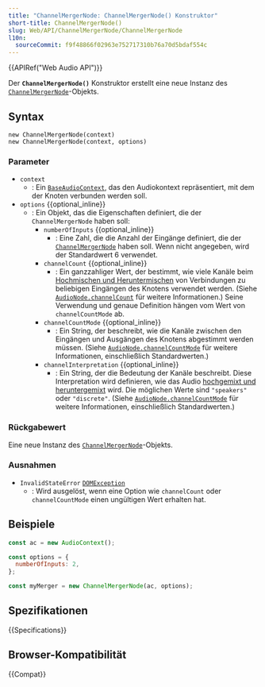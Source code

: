 ```yaml
---
title: "ChannelMergerNode: ChannelMergerNode() Konstruktor"
short-title: ChannelMergerNode()
slug: Web/API/ChannelMergerNode/ChannelMergerNode
l10n:
  sourceCommit: f9f48866f02963e752717310b76a70d5bdaf554c
---
```


{{APIRef("Web Audio API")}}

Der **`ChannelMergerNode()`** Konstruktor erstellt eine neue Instanz des [`ChannelMergerNode`](/de/docs/Web/API/ChannelMergerNode)-Objekts.

## Syntax

```js-nolint
new ChannelMergerNode(context)
new ChannelMergerNode(context, options)
```

### Parameter

- `context`
  - : Ein [`BaseAudioContext`](/de/docs/Web/API/BaseAudioContext), das den Audiokontext repräsentiert, mit dem der Knoten verbunden werden soll.
- `options` {{optional_inline}}
  - : Ein Objekt, das die Eigenschaften definiert, die der `ChannelMergerNode` haben soll:
    - `numberOfInputs` {{optional_inline}}
      - : Eine Zahl, die die Anzahl der Eingänge definiert, die der [`ChannelMergerNode`](/de/docs/Web/API/ChannelMergerNode) haben soll. Wenn nicht angegeben, wird der Standardwert 6 verwendet.
    - `channelCount` {{optional_inline}}
      - : Ein ganzzahliger Wert, der bestimmt, wie viele Kanäle beim [Hochmischen und Heruntermischen](/de/docs/Web/API/Web_Audio_API/Basic_concepts_behind_Web_Audio_API#up-mixing_and_down-mixing) von Verbindungen zu beliebigen Eingängen des Knotens verwendet werden. (Siehe [`AudioNode.channelCount`](/de/docs/Web/API/AudioNode/channelCount) für weitere Informationen.) Seine Verwendung und genaue Definition hängen vom Wert von `channelCountMode` ab.
    - `channelCountMode` {{optional_inline}}
      - : Ein String, der beschreibt, wie die Kanäle zwischen den Eingängen und Ausgängen des Knotens abgestimmt werden müssen. (Siehe [`AudioNode.channelCountMode`](/de/docs/Web/API/AudioNode/channelCountMode) für weitere Informationen, einschließlich Standardwerten.)
    - `channelInterpretation` {{optional_inline}}
      - : Ein String, der die Bedeutung der Kanäle beschreibt. Diese Interpretation wird definieren, wie das Audio [hochgemixt und heruntergemixt](/de/docs/Web/API/Web_Audio_API/Basic_concepts_behind_Web_Audio_API#up-mixing_and_down-mixing) wird. Die möglichen Werte sind `"speakers"` oder `"discrete"`. (Siehe [`AudioNode.channelCountMode`](/de/docs/Web/API/AudioNode/channelCountMode) für weitere Informationen, einschließlich Standardwerten.)

### Rückgabewert

Eine neue Instanz des [`ChannelMergerNode`](/de/docs/Web/API/ChannelMergerNode)-Objekts.

### Ausnahmen

- `InvalidStateError` [`DOMException`](/de/docs/Web/API/DOMException)
  - : Wird ausgelöst, wenn eine Option wie `channelCount` oder `channelCountMode` einen ungültigen Wert erhalten hat.

## Beispiele

```js
const ac = new AudioContext();

const options = {
  numberOfInputs: 2,
};

const myMerger = new ChannelMergerNode(ac, options);
```

## Spezifikationen

{{Specifications}}

## Browser-Kompatibilität

{{Compat}}
